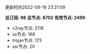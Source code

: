 更新时间2022-08-19 23:21:09

**总订阅: 98**
**总节点: 8702**
**有效节点: 2499**
- v2ray节点: 2118
- ss节点: 188
- trojan节点: 173
- ssr节点: 20
